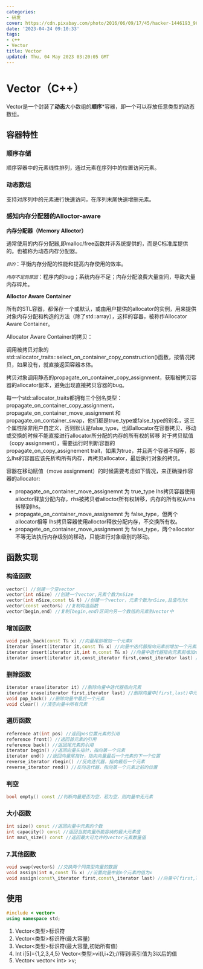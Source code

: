 ```yaml
---
categories:
- 研发
cover: https://cdn.pixabay.com/photo/2016/06/09/17/45/hacker-1446193_960_720.jpg
date: '2023-04-24 09:10:33'
tags:
- c++
- Vector
title: Vector
updated: Thu, 04 May 2023 03:20:05 GMT
---
```


# Vector（C++）

Vector是一个封装了**动态**大小数组的**顺序***容器，即一个可以存放任意类型的动态数组。

## 容器特性

### 顺序存储

顺序容器中的元素线性排列，通过元素在序列中的位置访问元素。

### 动态数组

支持对序列中的元素进行快速访问，在序列末尾快速增删元素。

### 感知内存分配器的Alloctor-aware

**内存分配器（Memory Alloctor）**

通常使用的内存分配器,即malloc/free函数并非系统提供的，而是C标准库提供的。也被称为动态内存分配器。

*`目的`*：平衡内存分配的性能和提高内存使用的效率。

*`内存不足的原因`*：程序内的bug；系统内存不足；内存分配浪费大量空间，导致大量内存碎片。

**Alloctor Aware Container**

所有的STL容器，都保存一个或默认，或由用户提供的allocator的实例，用来提供对象内存分配和构造的方法（除了std::array），这样的容器，被称作Allocator Aware Container。

Allocator Aware Container的拷贝：

调用被拷贝对象的std::allocator\_traits<TAllocator>::select\_on\_container\_copy\_construction()函数，按情况拷贝，如果没有，就直接返回容器本体。

拷贝对象调用静态的propagate\_on\_container\_copy\_assignment，获取被拷贝容器的allocator副本，避免出现直接拷贝容器的bug。

每一个std::allocator\_traits<Tallocator>都拥有三个别名类型：propagate\_on\_container\_copy\_assignment， propagate\_on\_container\_move\_assignment 和 propagate\_on\_container\_swap，他们都是true\_type或false\_type的别名，这三个属性除非用户自定义，否则默认是false\_type，也即allocator在容器拷贝、移动或交换的时候不能直接进行allocator所分配的内存的所有权的转移
对于拷贝赋值（copy assignment），需要运行时判断容器的propagate\_on\_copy\_assignement trait，如果为true，并且两个容器不相等，那么lhs的容器应该先析构所有内存，再拷贝allocator，最后执行对象的拷贝。

容器在移动赋值（move assignment）的时候需要考虑如下情况，来正确操作容器的allocator:

* propagate\_on\_container\_move\_assignemnt 为 true\_type
  lhs拷贝容器使用alloctor释放分配内存，rhs被拷贝者alloctor所有权转移，内存的所有权从rhs转移到lhs。
* propagate\_on\_container\_move\_assignemnt 为 false\_type，但两个allocator相等
  lhs拷贝容器使用alloctor释放分配内存，不交换所有权。
* propagete\_on\_container\_move\_assignment 为 false\_type，两个allocator
  不等无法执行内存级别的移动，只能进行对象级别的移动。

## 函数实现

### 构造函数

```cpp
vector() //创建一个空vector
vector(int nSize) //创建一个vector,元素个数为nSize
vector(int nSize,const t& t) //创建一个vector，元素个数为nSize,且值均为t
vector(const vector&) //复制构造函数
vector(begin,end) //复制[begin,end)区间内另一个数组的元素到vector中
```

### 增加函数

```cpp
void push_back(const T& x) //向量尾部增加一个元素X
iterator insert(iterator it,const T& x) //向量中迭代器指向元素前增加一个元素x
iterator insert(iterator it,int n,const T& x) //向量中迭代器指向元素前增加n个相同的元素x
iterator insert(iterator it,const_iterator first,const_iterator last) //向量中迭代器指向元素前插入另一个相同类型向量的[first,last)间的数据
```

### 删除函数

```cpp
iterator erase(iterator it) //删除向量中迭代器指向元素
iterator erase(iterator first,iterator last) //删除向量中[first,last)中元素
void pop_back() //删除向量中最后一个元素
void clear() //清空向量中所有元素
```

### 遍历函数

```cpp
reference at(int pos) //返回pos位置元素的引用
reference front() //返回首元素的引用
reference back() //返回尾元素的引用
iterator begin() //返回向量头指针，指向第一个元素
iterator end() //返回向量尾指针，指向向量最后一个元素的下一个位置
reverse_iterator rbegin() //反向迭代器，指向最后一个元素
reverse_iterator rend() //反向迭代器，指向第一个元素之前的位置
```

### 判空

```cpp
bool empty() const //判断向量是否为空，若为空，则向量中无元素
```

### 大小函数

```cpp
int size() const //返回向量中元素的个数
int capacity() const //返回当前向量所能容纳的最大元素值
int max\_size() const //返回最大可允许的vector元素数量值
```

### 7.其他函数

```cpp
void swap(vector&) //交换两个同类型向量的数据
void assign(int n,const T& x) //设置向量中前n个元素的值为x
void assign(const\_iterator first,const\_iterator last) //向量中[first,last)中元素设置成当前向量元素
```

## 使用

```cpp
#include < vector> 
using namespace std;
```

1. Vector<类型>标识符
2. Vector<类型>标识符(最大容量)
3. Vector<类型>标识符(最大容量,初始所有值)
4. Int i[5]={1,2,3,4,5}
   Vector<类型>vi(I,i+2);//得到i索引值为3以后的值
5. Vector< vector< int> >v;
